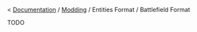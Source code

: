 < [Documentation](../../Readme.md) / [Modding](../Readme.md) / Entities Format / Battlefield Format

TODO